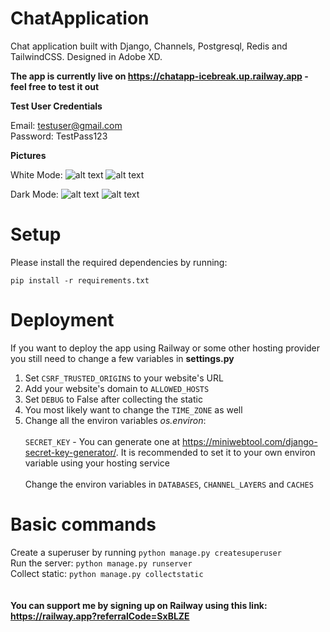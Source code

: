 # ChatApplication
Chat application built with Django, Channels, Postgresql, Redis and TailwindCSS. Designed in Adobe XD.

**The app is currently live on https://chatapp-icebreak.up.railway.app - feel free to test it out**  

**Test User Credentials**

Email: testuser@gmail.com    
Password: TestPass123

**Pictures**

White Mode:
![alt text](https://i.ibb.co/wd2YrPV/Web-1920-11.png)
![alt text](https://i.ibb.co/5cwmpBM/Web-1920-37.png)

Dark Mode:
![alt text](https://i.ibb.co/TL45198/Web-1920-12.png)
![alt text](https://i.ibb.co/G5c626s/Web-1920-45.png)

# Setup
Please install the required dependencies by running:

``pip install -r requirements.txt``

# Deployment
If you want to deploy the app using Railway or some other hosting provider you still need to change a few variables in **settings.py**

1) Set ``CSRF_TRUSTED_ORIGINS`` to your website's URL
2) Add your website's domain to ``ALLOWED_HOSTS``
3) Set ``DEBUG`` to False after collecting the static
4) You most likely want to change the ``TIME_ZONE`` as well
5) Change all the environ variables *os.environ*:
  <br> </br>
  ``SECRET_KEY``   - You can generate one at https://miniwebtool.com/django-secret-key-generator/. It is recommended to set it to your own environ variable using your hosting service
  <br> </br>
   Change the environ variables in ``DATABASES``, ``CHANNEL_LAYERS`` and ``CACHES``
   
# Basic commands
Create a superuser by running ``python manage.py createsuperuser``  
Run the server: ``python manage.py runserver``  
Collect static: ``python manage.py collectstatic``  
<br> </br>
**You can support me by signing up on Railway using this link: https://railway.app?referralCode=SxBLZE**
